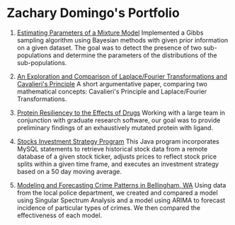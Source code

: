 # Zachary Domingo's Portfolio

1. [Estimating Parameters of a Mixture Model](https://github.com/z-domingo/z-domingo.github.io/blob/master/Est_Model_Params_Math457Midterm.pdf)
Implemented a Gibbs sampling algorithm using Bayesian methods with given prior information on a given dataset. The goal was to detect the presence of two sub-populations and determine the parameters of the distributions of the sub-populations.

1. [An Exploration and Comparison of Laplace/Fourier Transformations and Cavalieri's Principle](https://github.com/z-domingo/z-domingo.github.io/blob/master/Laplace_Fourier_Trans_and_Cavalieris_Principle.pdf)
A short argumentative paper, comparing two mathematical concepts: Cavalieri's Principle and Laplace/Fourier Transformations.

1. [Protein Resiliencey to the Effects of Drugs](https://github.com/z-domingo/z-domingo.github.io/blob/master/protein_resiliency_project.pdf)
Working with a large team in conjunction with graduate research software, our goal was to provide preliminary findings of an exhaustively mutated protein with ligand.


1. [Stocks Investment Strategy Program](https://github.com/z-domingo/z-domingo.github.io/blob/master/stocks_analyzer)
This Java program incorporates MySQL statements to retrieve historical stock data from a remote database of a given stock ticker, adjusts prices to reflect stock price splits within a given time frame, and executes an investment strategy based on a 50 day moving average.

1. [Modeling and Forecasting Crime Patterns in Bellingham, WA](https://cedar.wwu.edu/cgi/viewcontent.cgi?article=1447&context=scholwk)
Using data from the local police department, we created and compared a model using Singular Spectrum Analysis and a model using ARIMA to forecast incidence of particular types of crimes. We then compared the effectiveness of each model.
